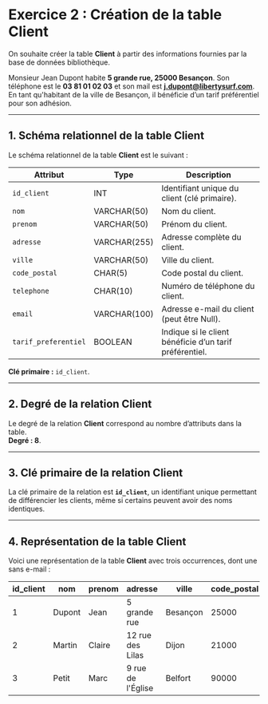 # Exercice 2 : Création de la table Client

On souhaite créer la table **Client** à partir des informations fournies par la base de données bibliothèque.

Monsieur Jean Dupont habite **5 grande rue, 25000 Besançon**. Son téléphone est le **03 81 01 02 03** et son mail est **<j.dupont@libertysurf.com>**. En tant qu'habitant de la ville de Besançon, il bénéficie d’un tarif préférentiel pour son adhésion.

---

## 1. Schéma relationnel de la table Client

Le schéma relationnel de la table **Client** est le suivant :  

| **Attribut**          | **Type**         | **Description**                           |
|------------------------|------------------|-------------------------------------------|
| `id_client`           | INT             | Identifiant unique du client (clé primaire). |
| `nom`                 | VARCHAR(50)     | Nom du client.                            |
| `prenom`              | VARCHAR(50)     | Prénom du client.                         |
| `adresse`             | VARCHAR(255)    | Adresse complète du client.               |
| `ville`               | VARCHAR(50)     | Ville du client.                          |
| `code_postal`         | CHAR(5)         | Code postal du client.                    |
| `telephone`           | CHAR(10)        | Numéro de téléphone du client.            |
| `email`               | VARCHAR(100)    | Adresse e-mail du client (peut être Null).|
| `tarif_preferentiel`  | BOOLEAN         | Indique si le client bénéficie d’un tarif préférentiel. |

**Clé primaire :** `id_client`.

---

## 2. Degré de la relation Client

Le degré de la relation **Client** correspond au nombre d’attributs dans la table.  
**Degré : 8**.

---

## 3. Clé primaire de la relation Client

La clé primaire de la relation est **`id_client`**, un identifiant unique permettant de différencier les clients, même si certains peuvent avoir des noms identiques.

---

## 4. Représentation de la table Client

Voici une représentation de la table **Client** avec trois occurrences, dont une sans e-mail :  

| id_client | nom        | prenom    | adresse              | ville      | code_postal | telephone   | email                  | tarif_preferentiel |
|-----------|------------|-----------|----------------------|------------|-------------|-------------|------------------------|--------------------|
| 1         | Dupont     | Jean      | 5 grande rue         | Besançon   | 25000       | 0381010203  | <j.dupont@libertysurf.com> | TRUE              |
| 2         | Martin     | Claire    | 12 rue des Lilas     | Dijon      | 21000       | 0380123456  | <claire.martin@mail.com>  | FALSE             |
| 3         | Petit      | Marc      | 9 rue de l'Église    | Belfort    | 90000       | 0381123456  | Null                   | FALSE             |
